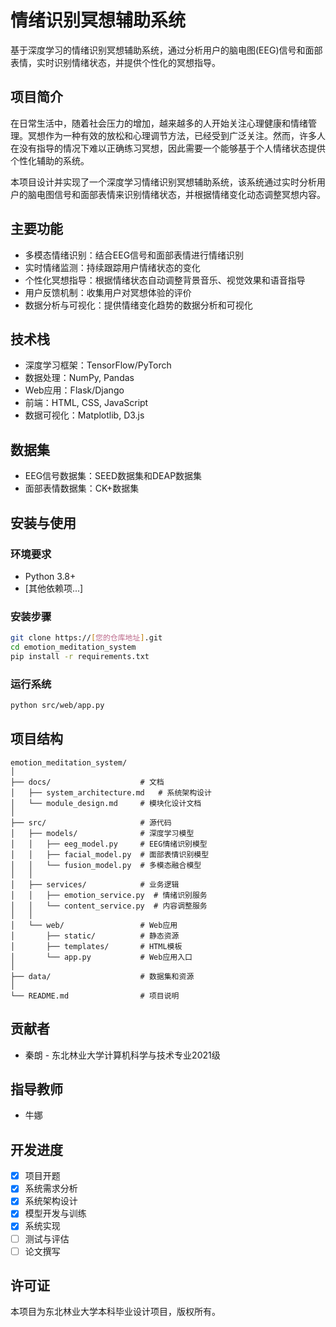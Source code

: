 # 情绪识别冥想辅助系统

基于深度学习的情绪识别冥想辅助系统，通过分析用户的脑电图(EEG)信号和面部表情，实时识别情绪状态，并提供个性化的冥想指导。

## 项目简介

在日常生活中，随着社会压力的增加，越来越多的人开始关注心理健康和情绪管理。冥想作为一种有效的放松和心理调节方法，已经受到广泛关注。然而，许多人在没有指导的情况下难以正确练习冥想，因此需要一个能够基于个人情绪状态提供个性化辅助的系统。

本项目设计并实现了一个深度学习情绪识别冥想辅助系统，该系统通过实时分析用户的脑电图信号和面部表情来识别情绪状态，并根据情绪变化动态调整冥想内容。

## 主要功能

- 多模态情绪识别：结合EEG信号和面部表情进行情绪识别
- 实时情绪监测：持续跟踪用户情绪状态的变化
- 个性化冥想指导：根据情绪状态自动调整背景音乐、视觉效果和语音指导
- 用户反馈机制：收集用户对冥想体验的评价
- 数据分析与可视化：提供情绪变化趋势的数据分析和可视化

## 技术栈

- 深度学习框架：TensorFlow/PyTorch
- 数据处理：NumPy, Pandas
- Web应用：Flask/Django
- 前端：HTML, CSS, JavaScript
- 数据可视化：Matplotlib, D3.js

## 数据集

- EEG信号数据集：SEED数据集和DEAP数据集
- 面部表情数据集：CK+数据集

## 安装与使用

### 环境要求

- Python 3.8+
- [其他依赖项...]

### 安装步骤

```bash
git clone https://[您的仓库地址].git
cd emotion_meditation_system
pip install -r requirements.txt
```

### 运行系统

```bash
python src/web/app.py
```

## 项目结构

```
emotion_meditation_system/
│
├── docs/                    # 文档
│   ├── system_architecture.md   # 系统架构设计
│   └── module_design.md     # 模块化设计文档
│
├── src/                     # 源代码
│   ├── models/              # 深度学习模型
│   │   ├── eeg_model.py     # EEG情绪识别模型
│   │   ├── facial_model.py  # 面部表情识别模型
│   │   └── fusion_model.py  # 多模态融合模型
│   │
│   ├── services/            # 业务逻辑
│   │   ├── emotion_service.py  # 情绪识别服务
│   │   └── content_service.py  # 内容调整服务
│   │
│   └── web/                 # Web应用
│       ├── static/          # 静态资源
│       ├── templates/       # HTML模板
│       └── app.py           # Web应用入口
│
├── data/                    # 数据集和资源
│
└── README.md                # 项目说明
```

## 贡献者

- 秦朗 - 东北林业大学计算机科学与技术专业2021级

## 指导教师

- 牛娜

## 开发进度

- [x] 项目开题
- [x] 系统需求分析
- [x] 系统架构设计
- [x] 模型开发与训练
- [x] 系统实现
- [ ] 测试与评估
- [ ] 论文撰写

## 许可证

本项目为东北林业大学本科毕业设计项目，版权所有。

```
